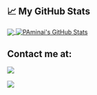 
<!--
**PAminai/PAminai** is a ✨ _special_ ✨ repository because its `README.md` (this file) appears on your GitHub profile.

Here are some ideas to get you started:

- 🔭 I’m currently working on ...
- 🌱 I’m currently learning ...
- 👯 I’m looking to collaborate on ...
- 🤔 I’m looking for help with ...
- 💬 Ask me about ...
- 📫 How to reach me: ...
- 😄 Pronouns: ...
- ⚡ Fun fact: ...
-->



## &#x1f4c8; My GitHub Stats

<a href="https://github.com/PAminai/PAminai">
  <img align="center" src="https://github-readme-stats.vercel.app/api/top-langs/?username=PAminai&hide=java,html&title_color=ffffff&text_color=c9cacc&icon_color=2bbc8a&bg_color=1d1f21" />
</a>

<a href="https://github.com/PAminai/PAminai">
  <img align="center" src="https://github-readme-stats.vercel.app/api?username=PAminai&show_icons=true&line_height=27&count_private=true&title_color=ffffff&text_color=c9cacc&icon_color=2bbc8a&bg_color=1d1f21" alt="PAminai's GitHub Stats" />
</a>


## Contact me at:
<a href="https://www.linkedin.com/in/paminaie"><img src="https://img.shields.io/badge/linkedin-%230077B5.svg?&style=for-the-badge&logo=linkedin&logoColor=white" /></a>&nbsp;&nbsp;&nbsp;&nbsp;

<a href="https://sites.google.com/view/pooya-aminai"><img src="https://img.shields.io/badge/-Website-red" /></a>&nbsp;&nbsp;&nbsp;&nbsp;


